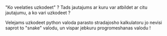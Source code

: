 "Ko veelaties uzkodeet" ? Tads jautajums ar kuru var atbildet ar citu jautajumu, a ko vari uzkodeet ?

Velejams uzkodeet python valoda parasto stradajosho kalkulatoru jo nevisi saprot to "snake" valodu,
un vispar jebkuru progromeshanas valodu !

